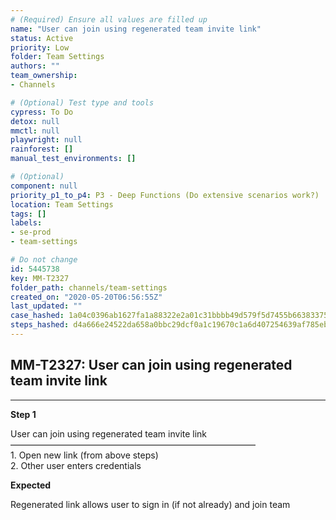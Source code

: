 ```yaml
---
# (Required) Ensure all values are filled up
name: "User can join using regenerated team invite link"
status: Active
priority: Low
folder: Team Settings
authors: ""
team_ownership: 
- Channels

# (Optional) Test type and tools
cypress: To Do
detox: null
mmctl: null
playwright: null
rainforest: []
manual_test_environments: []

# (Optional)
component: null
priority_p1_to_p4: P3 - Deep Functions (Do extensive scenarios work?)
location: Team Settings
tags: []
labels: 
- se-prod
- team-settings

# Do not change
id: 5445738
key: MM-T2327
folder_path: channels/team-settings
created_on: "2020-05-20T06:56:55Z"
last_updated: ""
case_hashed: 1a04c0396ab1627fa1a88322e2a01c31bbbb49d579f5d7455b66383375f0b8f5db2d2383e87ab264fcd4f1fd36c13be9
steps_hashed: d4a666e24522da658a0bbc29dcf0a1c19670c1a6d407254639af785eb5cc2da694ef434dedc6489fafe6ce95a1e00762
---
```


## MM-T2327: User can join using regenerated team invite link

---

**Step 1**

User can join using regenerated team invite link\
————————————————————————————\
1\. Open new link (from above steps)\
2\. Other user enters credentials

**Expected**

Regenerated link allows user to sign in (if not already) and join team
